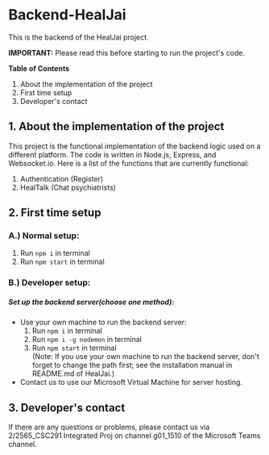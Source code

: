 # Backend-HealJai
This is the backend of the HealJai project.

**IMPORTANT:** Please read this before starting to run the project's code.

**Table of Contents**
1. About the implementation of the project
2. First time setup
3. Developer's contact

## 1. About the implementation of the project
This project is the functional implementation of the backend logic used on a different platform. The code is written in Node.js, Express, and Websocket.io. Here is a list of the functions that are currently functional:
1. Authentication (Register)
2. HealTalk (Chat psychiatrists)

## 2. First time setup
### A.) Normal setup:
1. Run `npm i` in terminal
2. Run `npm start` in terminal

### B.) Developer setup:
##### Set up the backend server(choose one method):
- Use your own machine to run the backend server:  
  1. Run `npm i` in terminal
  2. Run `npm i -g nodemon` in terminal
  3. Run `npm start` in terminal  
(Note: If you use your own machine to run the backend server, don't forget to change the path first; see the installation manual in README.md of HealJai.)
- Contact us to use our Microsoft Virtual Machine for server hosting.

## 3. Developer's contact
If there are any questions or problems, please contact us via 2/2565_CSC291 Integrated Proj on channel g01_1510 of the Microsoft Teams channel.
